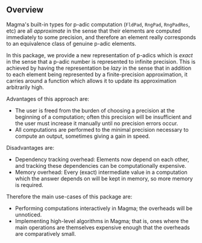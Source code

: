 ---
---

## Overview

Magma's built-in types for p-adic computation (`FldPad`, `RngPad`, `RngPadRes`, etc) are all *approximate* in the sense that their elements are computed immediately to some precision, and therefore an element really corresponds to an equivalence class of genuine p-adic elements.

In this package, we provide a new representation of p-adics which is *exact* in the sense that a p-adic number is represented to infinite precision. This is achieved by having the representation be *lazy* in the sense that in addition to each element being represented by a finite-precision approximation, it carries around a function which allows it to update its approximation arbitrarily high.

Advantages of this approach are:

* The user is freed from the burden of choosing a precision at the beginning of a computation; often this precision will be insufficient and the user must increase it manually until no precision errors occur.
* All computations are performed to the minimal precision necessary to compute an output, sometimes giving a gain in speed.

Disadvantages are:

* Dependency tracking overhead: Elements now depend on each other, and tracking these dependencies can be computationally expensive.
* Memory overhead: Every (exact) intermediate value in a computation which the answer depends on will be kept in memory, so more memory is required.

Therefore the main use-cases of this package are:

* Performing computations interactively in Magma; the overheads will be unnoticed.
* Implementing high-level algorithms in Magma; that is, ones where the main operations are themselves expensive enough that the overheads are comparatively small.

